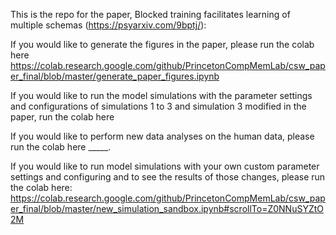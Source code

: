 This is the repo for the paper, Blocked training facilitates learning of multiple schemas (https://psyarxiv.com/9bptj/):

If you would like to generate the figures in the paper, please run the colab here https://colab.research.google.com/github/PrincetonCompMemLab/csw_paper_final/blob/master/generate_paper_figures.ipynb

If you would like to run the model simulations with the parameter settings and configurations of simulations 1 to 3 and simulation
3 modified in the paper, run the colab here 

If you would like to perform new data analyses on the human data, please run the colab here _____.

If you would like to run model simulations with your own custom parameter settings and configuring and to see the results of those changes, please run the colab here: https://colab.research.google.com/github/PrincetonCompMemLab/csw_paper_final/blob/master/new_simulation_sandbox.ipynb#scrollTo=Z0NNuSYZtO2M
